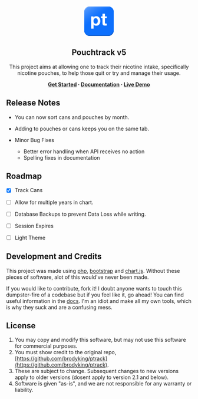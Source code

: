 <p align="center"><img src="./assets/logo.png" width="80px"></p>
<h2 align="center">Pouchtrack v5</h2>
<p align="center">
This project aims at allowing one to track their nicotine intake, specifically nicotine pouches, to help those quit or try and manage their usage.
</p>
<p align="center"><b>
<a href="docs/guides/gettingstarted.md">Get Started</a> &middot; <a href="docs/index.md">Documentation</a> &middot; <a href="https://pt.benadryl.dev">Live Demo</a>
</b></p>


## Release Notes

- You can now sort cans and pouches by month. 

- Adding to pouches or cans keeps you on the same tab. 

- Minor Bug Fixes
  - Better error handling when API receives no action
  - Spelling fixes in documentation


## Roadmap

- [x] Track Cans

- [ ] Allow for multiple years in chart. 

- [ ] Database Backups to prevent Data Loss while writing.

- [ ] Session Expires

- [ ] Light Theme

##  Development and Credits

This project was made using [php](https://www.php.net/), [bootstrap](https://getbootstrap.com/) and [chart.js](https://www.chartjs.org/). Without these pieces of software, alot of this would've never been made.

If you would like to contribute, fork it! I doubt anyone wants to touch this dumpster-fire of a codebase but if you feel like it, go ahead!
You can find useful information in the [docs](docs/index.md). I'm an idiot and make all my own tools, which is why they suck and are a confusing mess.

## License

1. You may copy and modify this software, but may not use this software for commercial purposes.
2. You must show credit to the original repo, [https://github.com/brodyking/ptrack](https://github.com/brodyking/ptrack).
3. These are subject to change. Subsequent changes to new versions apply to older versions (dosent apply to version 2.1 and below).
4. Software is given "as-is", and we are not responsible for any warranty or liability.
